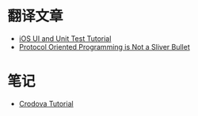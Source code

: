 # 翻译文章

* [iOS UI and Unit Test Tutorial](https://github.com/mx-in/notes/blob/master/articles/translate/iOS-UI-and-UnitTest-Tutorial.md)
* [Protocol Oriented Programming is Not a Sliver Bullet](https://github.com/mx-in/notes/blob/master/articles/translate/Protocol-Oriented-Programming-is-Not-a-Sliver-Bullet.md)

# 笔记

* [Crodova Tutorial](https://github.com/mx-in/notes/blob/master/articles/note/Cordova-Tutorial.md)



